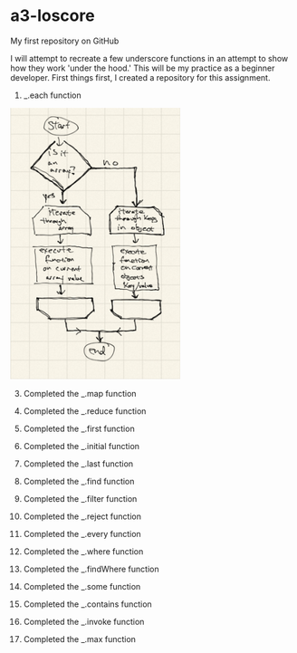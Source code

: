 # a3-loscore
My first repository on GitHub

I will attempt to recreate a few underscore functions in an attempt to show how they work 'under the hood.'
This will be my practice as a beginner developer. First things first, I created a repository for this assignment.

1. _.each function
 <img src="images/00-eachFunction.jpg" width="300">
 
3. Completed the _.map function

4. Completed the _.reduce function

5. Completed the _.first function

6. Completed the _.initial function

7. Completed the _.last function

8. Completed the _.find function

9. Completed the _.filter function

10. Completed the _.reject function

11. Completed the _.every function

12. Completed the _.where function

13. Completed the _.findWhere function

14. Completed the _.some function

15. Completed the _.contains function

16. Completed the _.invoke function

17. Completed the _.max function
